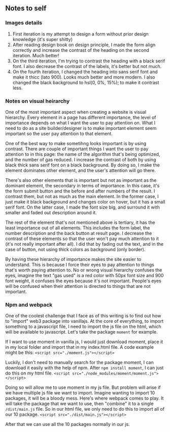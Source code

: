 ## Notes to self
### Images details
1. First iteration is my attempt to design a form without prior design knowledge (it's super shitty)
2. After reading design book on design principle, I made the form align correctly and increase the contrast of the heading on the second iteration. Much better!
3. On the third iteration, I'm trying to contrast the heading with a black serif font. I also decrease the contrast of the labels, it's better but not much.
4. On the fourth iteration, I changed the heading into sans serif font and make it thicc (lato 900). Looks much better and more modern. I also changed the black background to hsl(0, 0%, 15%); to make it contrast less.

### Notes on visual heirarchy
One of the most important aspect when creating a website is visual hierarchy. Every element in a page has different importance, the level of importance depends on what I want the user to pay attention on. What I need to do as a site builder/designer is to make important element seem important so the user pay attention to that element.

One of the best way to make sometihng looks important is by using contrast. There are couple of important things I want the user to pay attention to in this page: the name of the algorithm that's being optimized, and the number of gas reduced. I increase the contrast of both by using black thick sans serif font on a black background. By doing so, I make the element dominates other element, and the user's attention will go there.

There's also other elements that is important but not as important as the dominant element, the secondary in terms of importance. In this case, it's the form submit button and the before and after numbers of the result. I contrast them, but not as much as the main element. In the former case, I just make it black background and changes color on hover, but it has a small serif font. On the latter case, I made the font size big, and surround it with smaller and faded out description around it.

The rest of the element that's not mentioned above is tertiary, it has the least importance out of all elements. This includes the form label, the number description and the back button at result page. I decrease the contrast of these elements so that the user won't pay much attention to it (it's not really important after all). I did that by fading out the text, and in the case of button, not using thick colors as background (only border).

By having these hierarchy of importance makes the site easier to understand. This is because I force their eyes to pay attention to things that's worth paying attention to. No or wrong visual hierarchy confuses the eyes, imagine the text "gas used" is a red color with 50px font size and 900 font weight, it confuses the eyes because it's not important. People's eyes will be confused when their attention is directed to things that are not important.

### Npm and webpack
One of the coolest challenge that I face as of this writing is to find out how to "import" web3 package into vanillajs. At the core of everything, to import something to a javascript file, I need to import the js file on the html, which will be available to javascript. Let's take the package `moment` for example.

If I want to use moment in vanilla js, I would just download moment, place it in my local folder and import that in my index.html file. A code example might be this:
`<script src="./moment.js"></script>`

Luckily, I don't need to manually search for the package moment, I can download it easily with the help of npm. After `npm install moment`, I can just do this on my html file.
`<script src="./node_modules/moment/moment.js"></script>`

Doing so will allow me to use moment in my js file. But problem will arise if we have multiple js file we want to import. Imagine wanting to import 10 packages, it will be a bloody mess. Here's where webpack comes to play. It will take the package that we want to use, then "combine" it to a single `/dist/main.js` file. So in our html file, we only need to do this to import all of our 10 package.
`<script src="./dist/main.js"></script>`

After that we can use all the 10 packages normally in our js.
